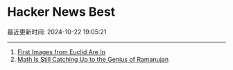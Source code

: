 # Hacker News Best

最近更新时间: 2024-10-22 19:05:21

--- 
1. [First Images from Euclid Are In](https://dlmultimedia.esa.int/download/public/videos/2024/10/023/orig-2410_023_AR_EN.mp4) 
2. [Math Is Still Catching Up to the Genius of Ramanujan](https://www.quantamagazine.org/srinivasa-ramanujan-was-a-genius-math-is-still-catching-up-20241021/) 
